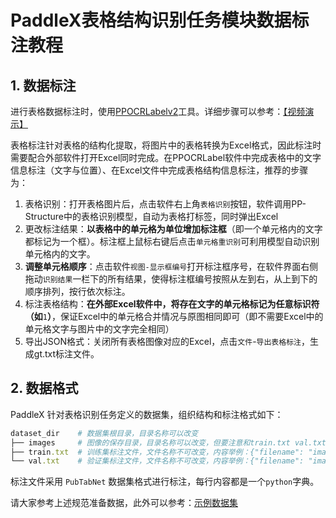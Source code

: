 # PaddleX表格结构识别任务模块数据标注教程

## 1. 数据标注
进行表格数据标注时，使用[PPOCRLabelv2](https://github.com/PFCCLab/PPOCRLabel/blob/main/README_ch.md)工具。详细步骤可以参考：[【视频演示】](https://www.bilibili.com/video/BV1wR4y1v7JE/?share_source=copy_web&vd_source=cf1f9d24648d49636e3d109c9f9a377d&t=1998)

表格标注针对表格的结构化提取，将图片中的表格转换为Excel格式，因此标注时需要配合外部软件打开Excel同时完成。在PPOCRLabel软件中完成表格中的文字信息标注（文字与位置）、在Excel文件中完成表格结构信息标注，推荐的步骤为：

1. 表格识别：打开表格图片后，点击软件右上角`表格识别`按钮，软件调用PP-Structure中的表格识别模型，自动为表格打标签，同时弹出Excel
2. 更改标注结果：**以表格中的单元格为单位增加标注框**（即一个单元格内的文字都标记为一个框）。标注框上鼠标右键后点击`单元格重识别`可利用模型自动识别单元格内的文字。
3. **调整单元格顺序**：点击软件`视图-显示框编号`打开标注框序号，在软件界面右侧拖动`识别结果`一栏下的所有结果，使得标注框编号按照从左到右，从上到下的顺序排列，按行依次标注。
4. 标注表格结构：**在外部Excel软件中，将存在文字的单元格标记为任意标识符（如**`1`**）**，保证Excel中的单元格合并情况与原图相同即可（即不需要Excel中的单元格文字与图片中的文字完全相同）
5. 导出JSON格式：关闭所有表格图像对应的Excel，点击`文件`-`导出表格标注`，生成gt.txt标注文件。
## 2. 数据格式
PaddleX 针对表格识别任务定义的数据集，组织结构和标注格式如下：

```ruby
dataset_dir    # 数据集根目录，目录名称可以改变
├── images     # 图像的保存目录，目录名称可以改变，但要注意和train.txt val.txt的内容对应
├── train.txt  # 训练集标注文件，文件名称不可改变，内容举例：{"filename": "images/border.jpg", "html": {"structure": {"tokens": ["<tr>", "<td", " colspan=\"3\"", ">", "</td>", "</tr>", "<tr>", "<td>", "</td>", "<td>", "</td>", "<td>", "</td>", "</tr>", "<tr>", "<td>", "</td>", "<td>", "</td>", "<td>", "</td>", "</tr>"]}, "cells": [{"tokens": ["、", "自", "我"], "bbox": [[[5, 2], [231, 2], [231, 35], [5, 35]]]}, {"tokens": ["9"], "bbox": [[[168, 68], [231, 68], [231, 98], [168, 98]]]}]}, "gt": "<html><body><table><tr><td colspan=\"3\">、自我</td></tr><tr><td>Aghas</td><td>失吴</td><td>月，</td></tr><tr><td>lonwyCau</td><td></td><td>9</td></tr></table></body></html>"}
└── val.txt    # 验证集标注文件，文件名称不可改变，内容举例：{"filename": "images/no_border.jpg", "html": {"structure": {"tokens": ["<tr>", "<td", " colspan=\"2\"", ">", "</td>", "<td", " rowspan=\"2\"", ">", "</td>", "<td", " rowspan=\"2\"", ">", "</td>", "</tr>", "<tr>", "<td>", "</td>", "<td>", "</td>", "</tr>", "<tr>", "<td>", "</td>", "<td>", "</td>", "<td>", "</td>", "<td>", "</td>", "</tr>"]}, "cells": [{"tokens": ["a", "d", "e", "s"], "bbox": [[[0, 4], [284, 4], [284, 34], [0, 34]]]}, {"tokens": ["$", "7", "5", "1", "8", ".", "8", "3"], "bbox": [[[442, 67], [616, 67], [616, 100], [442, 100]]]}]}, "gt": "<html><body><table><tr><td colspan=\"2\">ades</td><td rowspan=\"2\">研究中心主任滕建</td><td rowspan=\"2\">品、家居用品位居商</td></tr><tr><td>naut</td><td>则是创办思</td></tr><tr><td>各方意见建议，确保</td><td>9.66</td><td>道开业，负责</td><td>$7518.83</td></tr></table></body></html>"}
```
标注文件采用 `PubTabNet` 数据集格式进行标注，每行内容都是一个`python`字典。

请大家参考上述规范准备数据，此外可以参考：[示例数据集](https://paddle-model-ecology.bj.bcebos.com/paddlex/data/table_rec_dataset_examples.tar) 